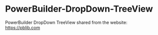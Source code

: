 # PowerBuilder-DropDown-TreeView
PowerBuilder DropDown TreeView
shared from the website: https://pblib.com
